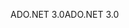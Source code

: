 <span data-ttu-id="f48c5-101">ADO.NET 3.0</span><span class="sxs-lookup"><span data-stu-id="f48c5-101">ADO.NET 3.0</span></span>